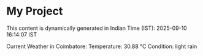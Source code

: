 # My Project

This content is dynamically generated in Indian Time (IST): 2025-09-10 16:14:07 IST


Current Weather in Coimbatore:
Temperature: 30.88 °C
Condition: light rain
